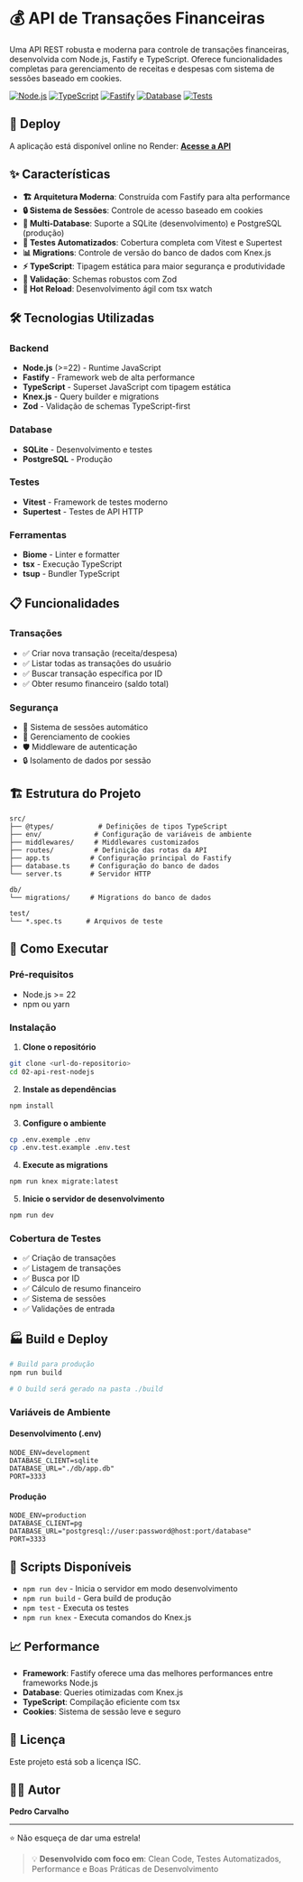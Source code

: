 # 💰 API de Transações Financeiras

Uma API REST robusta e moderna para controle de transações financeiras, desenvolvida com Node.js, Fastify e TypeScript. Oferece funcionalidades completas para gerenciamento de receitas e despesas com sistema de sessões baseado em cookies.

[![Node.js](https://img.shields.io/badge/Node.js->=22-green.svg)](https://nodejs.org/)
[![TypeScript](https://img.shields.io/badge/TypeScript-5.8+-blue.svg)](https://www.typescriptlang.org/)
[![Fastify](https://img.shields.io/badge/Fastify-5.4+-lightgrey.svg)](https://fastify.io/)
[![Database](https://img.shields.io/badge/Database-SQLite%20%7C%20PostgreSQL-orange.svg)]()
[![Tests](https://img.shields.io/badge/Tests-Vitest-yellow.svg)](https://vitest.dev/)

## 🚀 Deploy

A aplicação está disponível online no Render: **[Acesse a API](https://sua-url-do-render.com)**

## ✨ Características

- **🏗️ Arquitetura Moderna**: Construída com Fastify para alta performance
- **🔒 Sistema de Sessões**: Controle de acesso baseado em cookies
- **💾 Multi-Database**: Suporte a SQLite (desenvolvimento) e PostgreSQL (produção)
- **🧪 Testes Automatizados**: Cobertura completa com Vitest e Supertest
- **📊 Migrations**: Controle de versão do banco de dados com Knex.js
- **⚡ TypeScript**: Tipagem estática para maior segurança e produtividade
- **🎯 Validação**: Schemas robustos com Zod
- **🔄 Hot Reload**: Desenvolvimento ágil com tsx watch

## 🛠️ Tecnologias Utilizadas

### Backend
- **Node.js** (>=22) - Runtime JavaScript
- **Fastify** - Framework web de alta performance
- **TypeScript** - Superset JavaScript com tipagem estática
- **Knex.js** - Query builder e migrations
- **Zod** - Validação de schemas TypeScript-first

### Database
- **SQLite** - Desenvolvimento e testes
- **PostgreSQL** - Produção

### Testes
- **Vitest** - Framework de testes moderno
- **Supertest** - Testes de API HTTP

### Ferramentas
- **Biome** - Linter e formatter
- **tsx** - Execução TypeScript
- **tsup** - Bundler TypeScript

## 📋 Funcionalidades

### Transações
- ✅ Criar nova transação (receita/despesa)
- ✅ Listar todas as transações do usuário
- ✅ Buscar transação específica por ID
- ✅ Obter resumo financeiro (saldo total)

### Segurança
- 🔐 Sistema de sessões automático
- 🍪 Gerenciamento de cookies
- 🛡️ Middleware de autenticação
- 🔒 Isolamento de dados por sessão

## 🏗️ Estrutura do Projeto

```
src/
├── @types/           # Definições de tipos TypeScript
├── env/             # Configuração de variáveis de ambiente
├── middlewares/     # Middlewares customizados
├── routes/          # Definição das rotas da API
├── app.ts          # Configuração principal do Fastify
├── database.ts     # Configuração do banco de dados
└── server.ts       # Servidor HTTP

db/
└── migrations/     # Migrations do banco de dados

test/
└── *.spec.ts      # Arquivos de teste
```

## 🚀 Como Executar

### Pré-requisitos
- Node.js >= 22
- npm ou yarn

### Instalação

1. **Clone o repositório**
```bash
git clone <url-do-repositorio>
cd 02-api-rest-nodejs
```

2. **Instale as dependências**
```bash
npm install
```

3. **Configure o ambiente**
```bash
cp .env.exemple .env
cp .env.test.example .env.test
```

4. **Execute as migrations**
```bash
npm run knex migrate:latest
```

5. **Inicie o servidor de desenvolvimento**
```bash
npm run dev
```

### Cobertura de Testes
- ✅ Criação de transações
- ✅ Listagem de transações
- ✅ Busca por ID
- ✅ Cálculo de resumo financeiro
- ✅ Sistema de sessões
- ✅ Validações de entrada

## 🏭 Build e Deploy

```bash
# Build para produção
npm run build

# O build será gerado na pasta ./build
```

### Variáveis de Ambiente

#### Desenvolvimento (.env)
```env
NODE_ENV=development
DATABASE_CLIENT=sqlite
DATABASE_URL="./db/app.db"
PORT=3333
```

#### Produção
```env
NODE_ENV=production
DATABASE_CLIENT=pg
DATABASE_URL="postgresql://user:password@host:port/database"
PORT=3333
```

## 🔧 Scripts Disponíveis

- `npm run dev` - Inicia o servidor em modo desenvolvimento
- `npm run build` - Gera build de produção
- `npm test` - Executa os testes
- `npm run knex` - Executa comandos do Knex.js

## 📈 Performance

- **Framework**: Fastify oferece uma das melhores performances entre frameworks Node.js
- **Database**: Queries otimizadas com Knex.js
- **TypeScript**: Compilação eficiente com tsx
- **Cookies**: Sistema de sessão leve e seguro

## 📝 Licença

Este projeto está sob a licença ISC.

## 👨‍💻 Autor

**Pedro Carvalho**

---

⭐ Não esqueça de dar uma estrela!

> 💡 **Desenvolvido com foco em**: Clean Code, Testes Automatizados, Performance e Boas Práticas de Desenvolvimento